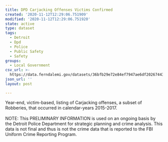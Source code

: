 ```yaml
---
title: DPD Carjacking Offenses Victims Confirmed
created: '2020-11-12T12:29:06.751909'
modified: '2020-11-12T12:29:06.751920'
state: active
type: dataset
tags:
  - Detroit
  - Dpd
  - Police
  - Public Safety
  - Safety
groups:
  - Local Government
csv_url: >-
  https://data.ferndalemi.gov/datasets/36bfb29e72e84ef7947ae6df20267443_0.csv?outSR=%7B%22latestWkid%22%3A3857%2C%22wkid%22%3A102100%7D
json_url: ''
layout: post

---
```

<div>Year-end, victim-based, listing of Carjacking offenses, a subset of Robberies, that occurred in calendar-years 2015-2017.</div><div><br /></div><div>NOTE: This PRELIMINARY INFORMATION is used on an ongoing basis by the Detroit Police Department for strategic planning and crime analysis. This data is not final and thus is not the crime data that is reported to the FBI Uniform Crime Reporting Program.</div>
